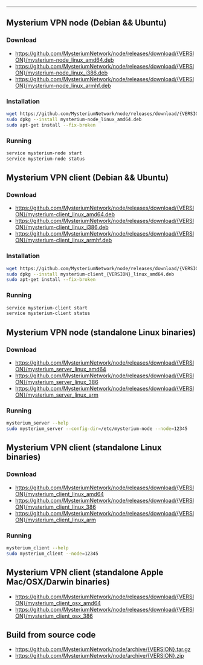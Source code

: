 ---

## Mysterium VPN node (Debian && Ubuntu)
### Download
 * https://github.com/MysteriumNetwork/node/releases/download/{VERSION}/mysterium-node_linux_amd64.deb
 * https://github.com/MysteriumNetwork/node/releases/download/{VERSION}/mysterium-node_linux_i386.deb
 * https://github.com/MysteriumNetwork/node/releases/download/{VERSION}/mysterium-node_linux_armhf.deb
### Installation
```bash
wget https://github.com/MysteriumNetwork/node/releases/download/{VERSION}/mysterium-node_linux_amd64.deb
sudo dpkg --install mysterium-node_linux_amd64.deb
sudo apt-get install --fix-broken
```
### Running
```bash
service mysterium-node start
service mysterium-node status
```


## Mysterium VPN client (Debian && Ubuntu)
### Download
 * https://github.com/MysteriumNetwork/node/releases/download/{VERSION}/mysterium-client_linux_amd64.deb
 * https://github.com/MysteriumNetwork/node/releases/download/{VERSION}/mysterium-client_linux_i386.deb
 * https://github.com/MysteriumNetwork/node/releases/download/{VERSION}/mysterium-client_linux_armhf.deb

### Installation
```bash
wget https://github.com/MysteriumNetwork/node/releases/download/{VERSION}/mysterium-client_{VERSION}_linux_amd64.deb
sudo dpkg --install mysterium-client_{VERSION}_linux_amd64.deb
sudo apt-get install --fix-broken
```
### Running
```bash
service mysterium-client start
service mysterium-client status
```


## Mysterium VPN node (standalone Linux binaries)
### Download
 * https://github.com/MysteriumNetwork/node/releases/download/{VERSION}/mysterium_server_linux_amd64
 * https://github.com/MysteriumNetwork/node/releases/download/{VERSION}/mysterium_server_linux_386
 * https://github.com/MysteriumNetwork/node/releases/download/{VERSION}/mysterium_server_linux_arm
### Running
```bash
mysterium_server --help
sudo mysterium_server --config-dir=/etc/mysterium-node --node=12345
```


## Mysterium VPN client (standalone Linux binaries)
### Download
 * https://github.com/MysteriumNetwork/node/releases/download/{VERSION}/mysterium_client_linux_amd64
 * https://github.com/MysteriumNetwork/node/releases/download/{VERSION}/mysterium_client_linux_386
 * https://github.com/MysteriumNetwork/node/releases/download/{VERSION}/mysterium_client_linux_arm
### Running
```bash
mysterium_client --help
sudo mysterium_client --node=12345
```


## Mysterium VPN client (standalone Apple Mac/OSX/Darwin binaries)
 * https://github.com/MysteriumNetwork/node/releases/download/{VERSION}/mysterium_client_osx_amd64
 * https://github.com/MysteriumNetwork/node/releases/download/{VERSION}/mysterium_client_osx_386


## Build from source code
 * https://github.com/MysteriumNetwork/node/archive/{VERSION}.tar.gz
 * https://github.com/MysteriumNetwork/node/archive/{VERSION}.zip